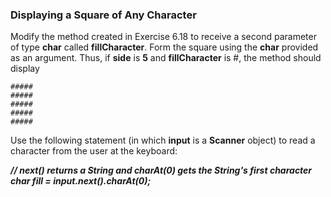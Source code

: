 ### Displaying a Square of Any Character

Modify the method created in Exercise 6.18 to receive a second parameter of type **char** called **fillCharacter**. 
Form the square using the **char** provided as an argument. Thus, if **side** is **5** and **fillCharacter** is #, the method should display

    #####
    #####
    #####
    #####
    #####

Use the following statement (in which **input** is a **Scanner** object) to read a character from the user
at the keyboard:

**_// next() returns a String and charAt(0) gets the String's first character\
char fill = input.next().charAt(0);_**